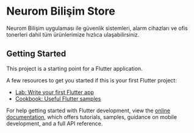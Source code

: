 # Neurom Bilişim Store

Neurom Bilişim uygulaması ile güvenlik sistemleri, alarm cihazları ve ofis tonerleri dahil tüm ürünlerimize hızlıca ulaşabilirsiniz.

## Getting Started

This project is a starting point for a Flutter application.

A few resources to get you started if this is your first Flutter project:

- [Lab: Write your first Flutter app](https://docs.flutter.dev/get-started/codelab)
- [Cookbook: Useful Flutter samples](https://docs.flutter.dev/cookbook)

For help getting started with Flutter development, view the
[online documentation](https://docs.flutter.dev/), which offers tutorials,
samples, guidance on mobile development, and a full API reference.
